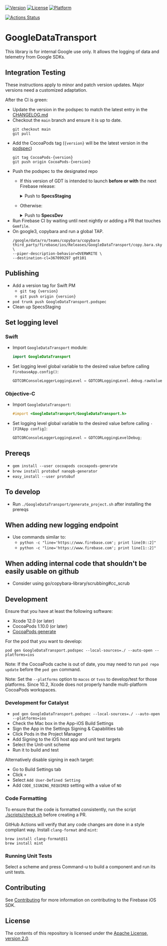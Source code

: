 [![Version](https://img.shields.io/cocoapods/v/GoogleDataTransport.svg?style=flat)](https://cocoapods.org/pods/GoogleDataTransport)
[![License](https://img.shields.io/cocoapods/l/GoogleDataTransport.svg?style=flat)](https://cocoapods.org/pods/GoogleDataTransport)
[![Platform](https://img.shields.io/cocoapods/p/GoogleDataTransport.svg?style=flat)](https://cocoapods.org/pods/GoogleDataTransport)

[![Actions Status][gh-datatransport-badge]][gh-actions]

# GoogleDataTransport

This library is for internal Google use only. It allows the logging of data and
telemetry from Google SDKs.

## Integration Testing
These instructions apply to minor and patch version updates. Major versions need
a customized adaptation.

After the CI is green:
* Update the version in the podspec to match the latest entry in the [CHANGELOG.md](CHANGELOG.md)
* Checkout the `main` branch and ensure it is up to date.
  ```console
  git checkout main
  git pull
  ```
* Add the CocoaPods tag (`{version}` will be the latest version in the [podspec](GoogleDataTransport.podspec#L3))
  ```console
  git tag CocoaPods-{version}
  git push origin CocoaPods-{version}
  ```
* Push the podspec to the designated repo
  * If this version of GDT is intended to launch **before or with** the next Firebase release:
    <details>
    <summary>Push to <b>SpecsStaging</b></summary>

    ```console
    pod repo push --skip-tests staging GoogleDataTransport.podspec
    ```
    
    If the command fails with `Unable to find the 'staging' repo.`, add the staging repo with:
    ```console
    pod repo add staging git@github.com:firebase/SpecsStaging.git
    ```
    </details>
  * Otherwise:
    <details>
    <summary>Push to <b>SpecsDev</b></summary>

    ```console
    pod repo push --skip-tests dev GoogleDataTransport.podspec
    ```
    
    If the command fails with `Unable to find the 'dev' repo.`, add the dev repo with:
    ```console
    pod repo add dev git@github.com:firebase/SpecsDev.git
    ```
    </details>
* Run Firebase CI by waiting until next nightly or adding a PR that touches `Gemfile`.
* On google3, copybara and run a global TAP.
  ```console
  /google/data/ro/teams/copybara/copybara third_party/firebase/ios/Releases/GoogleDataTransport/copy.bara.sky \ 
  --piper-description-behavior=OVERWRITE \
  --destination-cl=367099297 gdt101
  ```

## Publishing
  * Add a version tag for Swift PM
    * `git tag {version}`
    * `git push origin {version}`
  * `pod trunk push GoogleDataTransport.podspec`
  * Clean up SpecsStaging

## Set logging level

### Swift

- Import `GoogleDataTransport` module:
    ```swift
    import GoogleDataTransport
    ```
- Set logging level global variable to the desired value before calling `FirebaseApp.config()`:
    ```swift
    GDTCORConsoleLoggerLoggingLevel = GDTCORLoggingLevel.debug.rawValue
    ```
### Objective-C

- Import `GoogleDataTransport`:
    ```objective-c
    #import <GoogleDataTransport/GoogleDataTransport.h>
    ```
- Set logging level global variable to the desired value before calling `-[FIRApp config]`:
    ```objective-c
    GDTCORConsoleLoggerLoggingLevel = GDTCORLoggingLevelDebug;
    ```

## Prereqs

- `gem install --user cocoapods cocoapods-generate`
- `brew install protobuf nanopb-generator`
- `easy_install --user protobuf`

## To develop

- Run `./GoogleDataTransport/generate_project.sh` after installing the prereqs

## When adding new logging endpoint

- Use commands similar to:
    - `python -c "line='https://www.firebase.com'; print line[0::2]" `
    - `python -c "line='https://www.firebase.com'; print line[1::2]" `

## When adding internal code that shouldn't be easily usable on github

- Consider using go/copybara-library/scrubbing#cc_scrub

## Development

Ensure that you have at least the following software:

  * Xcode 12.0 (or later)
  * CocoaPods 1.10.0 (or later)
  * [CocoaPods generate](https://github.com/square/cocoapods-generate)

For the pod that you want to develop:

`pod gen GoogleDataTransport.podspec --local-sources=./ --auto-open --platforms=ios`

Note: If the CocoaPods cache is out of date, you may need to run
`pod repo update` before the `pod gen` command.

Note: Set the `--platforms` option to `macos` or `tvos` to develop/test for
those platforms. Since 10.2, Xcode does not properly handle multi-platform
CocoaPods workspaces.

### Development for Catalyst
* `pod gen GoogleDataTransport.podspec --local-sources=./ --auto-open --platforms=ios`
* Check the Mac box in the App-iOS Build Settings
* Sign the App in the Settings Signing & Capabilities tab
* Click Pods in the Project Manager
* Add Signing to the iOS host app and unit test targets
* Select the Unit-unit scheme
* Run it to build and test

Alternatively disable signing in each target:
* Go to Build Settings tab
* Click `+`
* Select `Add User-Defined Setting`
* Add `CODE_SIGNING_REQUIRED` setting with a value of `NO`

### Code Formatting

To ensure that the code is formatted consistently, run the script
[./scripts/check.sh](https://github.com/firebase/firebase-ios-sdk/blob/master/scripts/check.sh)
before creating a PR.

GitHub Actions will verify that any code changes are done in a style compliant
way. Install `clang-format` and `mint`:

```console
brew install clang-format@11
brew install mint
```

### Running Unit Tests

Select a scheme and press Command-u to build a component and run its unit tests.

## Contributing

See [Contributing](CONTRIBUTING.md) for more information on contributing to the Firebase
iOS SDK.

## License

The contents of this repository is licensed under the
[Apache License, version 2.0](http://www.apache.org/licenses/LICENSE-2.0).

[gh-actions]: https://github.com/firebase/firebase-ios-sdk/actions
[gh-datatransport-badge]: https://github.com/firebase/firebase-ios-sdk/workflows/datatransport/badge.svg
